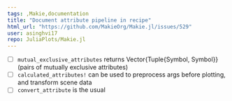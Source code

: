 ```yaml
---
tags: ,Makie,documentation
title: "Document attribute pipeline in recipe"
html_url: "https://github.com/MakieOrg/Makie.jl/issues/529"
user: asinghvi17
repo: JuliaPlots/Makie.jl
---
```


- [ ] `mutual_exclusive_attributes` returns Vector{Tuple{Symbol, Symbol}} (pairs of mutually exclusive attributes)
- [ ] `calculated_attributes!` can be used to preprocess args before plotting, and transform scene data 
- [ ] `convert_attribute` is the usual